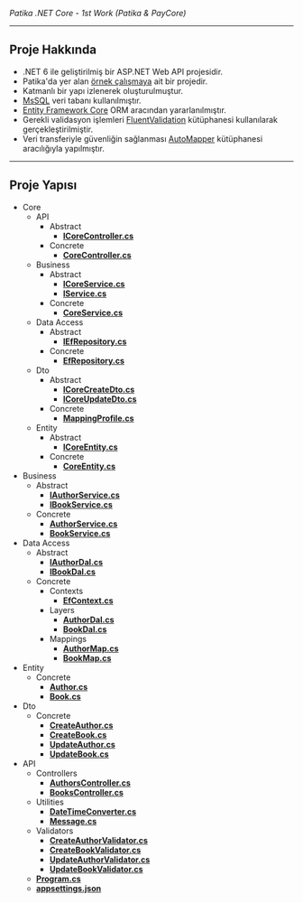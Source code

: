 <i>Patika .NET Core - 1st Work (Patika & PayCore)</i>

<hr />
<h2>Proje Hakkında</h2>
<ul>
    <li>.NET 6 ile geliştirilmiş bir ASP.NET Web API projesidir.</li>
    <li>Patika'da yer alan <a href="https://app.patika.dev/courses/net-core/16-odev-author-controller-eklenmesi">örnek çalışmaya</a> ait bir projedir.</li>
    <li>Katmanlı bir yapı izlenerek oluşturulmuştur.</li>
    <li><a href="https://www.microsoft.com/sql-server/sql-server-2019" target="_blank">MsSQL</a> veri tabanı kullanılmıştır.</li>
    <li><a href="https://www.entityframeworktutorial.net/efcore/entity-framework-core.aspx" target="_blank">Entity Framework Core</a> ORM aracından yararlanılmıştır.</li>
    <li>Gerekli validasyon işlemleri <a href="https://fluentvalidation.net">FluentValidation</a> kütüphanesi kullanılarak gerçekleştirilmiştir.</li>
    <li>Veri transferiyle güvenliğin sağlanması <a href="https://docs.automapper.org/en/stable/">AutoMapper</a> kütüphanesi aracılığıyla yapılmıştır.</li>
</ul>

<hr />
<h2>Proje Yapısı</h2>
<ul>
    <li>Core
        <ul>
            <li>API
                <ul>
                    <li>Abstract
                        <ul>
                            <li><a href="https://github.com/TheGreamer/Patika-Work-1/blob/master/PatikaClassWork1/Core/Api/Abstract/ICoreController.cs" target="_blank"><b>ICoreController.cs</b></a></li>
                        </ul>
                    </li>
                    <li>Concrete
                        <ul>
                            <li><a href="https://github.com/TheGreamer/Patika-Work-1/blob/master/PatikaClassWork1/Core/Api/Concrete/CoreController.cs" target="_blank"><b>CoreController.cs</b></a></li>
                        </ul>
                    </li>
                </ul>
            </li>
            <li>Business
                <ul>
                    <li>Abstract
                        <ul>
                            <li><a href="https://github.com/TheGreamer/Patika-Work-1/blob/master/PatikaClassWork1/Core/Business/Abstract/ICoreService.cs" target="_blank"><b>ICoreService.cs</b></a></li>
                            <li><a href="https://github.com/TheGreamer/Patika-Work-1/blob/master/PatikaClassWork1/Core/Business/Abstract/IService.cs" target="_blank"><b>IService.cs</b></a></li>
                        </ul>
                    </li>
                    <li>Concrete
                        <ul>
                            <li><a href="https://github.com/TheGreamer/Patika-Work-1/blob/master/PatikaClassWork1/Core/Business/Concrete/CoreService.cs" target="_blank"><b>CoreService.cs</b></a></li>
                        </ul>
                    </li>
                </ul>
            </li>
            <li>Data Access
                <ul>
                    <li>Abstract
                        <ul>
                            <li><a href="https://github.com/TheGreamer/Patika-Work-1/blob/master/PatikaClassWork1/Core/DataAccess/Abstract/IEfRepository.cs" target="_blank"><b>IEfRepository.cs</b></a></li>
                        </ul>
                    </li>
                    <li>Concrete
                        <ul>
                            <li><a href="https://github.com/TheGreamer/Patika-Work-1/blob/master/PatikaClassWork1/Core/DataAccess/Concrete/EfRepository.cs" target="_blank"><b>EfRepository.cs</b></a></li>
                        </ul>
                    </li>
                </ul>
            </li>
            <li>Dto
                <ul>
                    <li>Abstract
                        <ul>
                            <li><a href="https://github.com/TheGreamer/Patika-Work-1/blob/master/PatikaClassWork1/Core/Dto/Abstract/ICoreCreateDto.cs" target="_blank"><b>ICoreCreateDto.cs</b></a></li>
                            <li><a href="https://github.com/TheGreamer/Patika-Work-1/blob/master/PatikaClassWork1/Core/Dto/Abstract/ICoreUpdateDto.cs" target="_blank"><b>ICoreUpdateDto.cs</b></a></li>
                        </ul>
                    </li>
                    <li>Concrete
                        <ul>
                            <li><a href="https://github.com/TheGreamer/Patika-Work-1/blob/master/PatikaClassWork1/Core/Dto/Concrete/MappingProfile.cs" target="_blank"><b>MappingProfile.cs</b></a></li>
                        </ul>
                    </li>
                </ul>
            </li>
            <li>Entity
                <ul>
                    <li>Abstract
                        <ul>
                            <li><a href="https://github.com/TheGreamer/Patika-Work-1/blob/master/PatikaClassWork1/Core/Entity/Abstract/ICoreEntity.cs" target="_blank"><b>ICoreEntity.cs</b></a></li>
                        </ul>
                    </li>
                    <li>Concrete
                        <ul>
                            <li><a href="https://github.com/TheGreamer/Patika-Work-1/blob/master/PatikaClassWork1/Core/Entity/Concrete/CoreEntity.cs" target="_blank"><b>CoreEntity.cs</b></a></li>
                        </ul>
                    </li>
                </ul>
            </li>
        </ul>
    </li>
    <li>Business
        <ul>
            <li>Abstract
                <ul>
                    <li><a href="https://github.com/TheGreamer/Patika-Work-1/blob/master/PatikaClassWork1/Business/Abstract/IAuthorService.cs" target="_blank"><b>IAuthorService.cs</b></a></li>
                    <li><a href="https://github.com/TheGreamer/Patika-Work-1/blob/master/PatikaClassWork1/Business/Abstract/IBookService.cs" target="_blank"><b>IBookService.cs</b></a></li>
                </ul>
            </li>
            <li>Concrete
                <ul>
                    <li><a href="https://github.com/TheGreamer/Patika-Work-1/blob/master/PatikaClassWork1/Business/Concrete/AuthorService.cs" target="_blank"><b>AuthorService.cs</b></a></li>
                    <li><a href="https://github.com/TheGreamer/Patika-Work-1/blob/master/PatikaClassWork1/Business/Concrete/BookService.cs" target="_blank"><b>BookService.cs</b></a></li>
                </ul>
            </li>
        </ul>
    </li>
    <li>Data Access
        <ul>
            <li>Abstract
                <ul>
                    <li><a href="https://github.com/TheGreamer/Patika-Work-1/blob/master/PatikaClassWork1/DataAccess/Abstract/IAuthorDal.cs" target="_blank"><b>IAuthorDal.cs</b></a></li>
                    <li><a href="https://github.com/TheGreamer/Patika-Work-1/blob/master/PatikaClassWork1/DataAccess/Abstract/IBookDal.cs" target="_blank"><b>IBookDal.cs</b></a></li>
                </ul>
            </li>
            <li>Concrete
                <ul>
                    <li>Contexts
                        <ul>
                            <li><a href="https://github.com/TheGreamer/Patika-Work-1/blob/master/PatikaClassWork1/DataAccess/Concrete/Contexts/EfContext.cs" target="_blank"><b>EfContext.cs</b></a></li>
                        </ul>
                    </li>
                    <li>Layers
                        <ul>
                            <li><a href="https://github.com/TheGreamer/Patika-Work-1/blob/master/PatikaClassWork1/DataAccess/Concrete/Layers/AuthorDal.cs" target="_blank"><b>AuthorDal.cs</b></a></li>
                            <li><a href="https://github.com/TheGreamer/Patika-Work-1/blob/master/PatikaClassWork1/DataAccess/Concrete/Layers/BookDal.cs" target="_blank"><b>BookDal.cs</b></a></li>
                        </ul>
                    </li>
                    <li>Mappings
                        <ul>
                            <li><a href="https://github.com/TheGreamer/Patika-Work-1/blob/master/PatikaClassWork1/DataAccess/Concrete/Mappings/AuthorMap.cs" target="_blank"><b>AuthorMap.cs</b></a></li>
                            <li><a href="https://github.com/TheGreamer/Patika-Work-1/blob/master/PatikaClassWork1/DataAccess/Concrete/Mappings/BookMap.cs" target="_blank"><b>BookMap.cs</b></a></li>
                        </ul>
                    </li>
                </ul>
            </li>
        </ul>
    </li>
    <li>Entity
        <ul>
            <li>Concrete
                <ul>
                    <li><a href="https://github.com/TheGreamer/Patika-Work-1/blob/master/PatikaClassWork1/Entity/Concrete/Author.cs" target="_blank"><b>Author.cs</b></a></li>
                    <li><a href="https://github.com/TheGreamer/Patika-Work-1/blob/master/PatikaClassWork1/Entity/Concrete/Book.cs" target="_blank"><b>Book.cs</b></a></li>
                </ul>
            </li>
        </ul>
    </li>
    <li>Dto
        <ul>
            <li>Concrete
                <ul>
                    <li><a href="https://github.com/TheGreamer/Patika-Work-1/blob/master/PatikaClassWork1/Dto/Concrete/CreateAuthor.cs" target="_blank"><b>CreateAuthor.cs</b></a></li>
                    <li><a href="https://github.com/TheGreamer/Patika-Work-1/blob/master/PatikaClassWork1/Dto/Concrete/CreateBook.cs" target="_blank"><b>CreateBook.cs</b></a></li>
                    <li><a href="https://github.com/TheGreamer/Patika-Work-1/blob/master/PatikaClassWork1/Dto/Concrete/UpdateAuthor.cs" target="_blank"><b>UpdateAuthor.cs</b></a></li>
                    <li><a href="https://github.com/TheGreamer/Patika-Work-1/blob/master/PatikaClassWork1/Dto/Concrete/UpdateBook.cs" target="_blank"><b>UpdateBook.cs</b></a></li>
                </ul>
            </li>
        </ul>
    </li>
    <li>API
        <ul>
            <li>Controllers
                <ul>
                    <li><a href="https://github.com/TheGreamer/Patika-Work-1/blob/master/PatikaClassWork1/Controllers/AuthorsController.cs" target="_blank"><b>AuthorsController.cs</b></a></li>
                    <li><a href="https://github.com/TheGreamer/Patika-Work-1/blob/master/PatikaClassWork1/Controllers/BooksController.cs" target="_blank"><b>BooksController.cs</b></a></li>
                </ul>
            </li>
            <li>Utilities
                <ul>
                    <li><a href="https://github.com/TheGreamer/Patika-Work-1/blob/master/PatikaClassWork1/Utilities/DateTimeConverter.cs" target="_blank"><b>DateTimeConverter.cs</b></a></li>
                    <li><a href="https://github.com/TheGreamer/Patika-Work-1/blob/master/PatikaClassWork1/Utilities/Message.cs" target="_blank"><b>Message.cs</b></a></li>
                </ul>
            </li>
            <li>Validators
                <ul>
                    <li><a href="https://github.com/TheGreamer/Patika-Work-1/blob/master/PatikaClassWork1/Validators/CreateAuthorValidator.cs" target="_blank"><b>CreateAuthorValidator.cs</b></a></li>
                    <li><a href="https://github.com/TheGreamer/Patika-Work-1/blob/master/PatikaClassWork1/Validators/CreateBookValidator.cs" target="_blank"><b>CreateBookValidator.cs</b></a></li>
                    <li><a href="https://github.com/TheGreamer/Patika-Work-1/blob/master/PatikaClassWork1/Validators/UpdateAuthorValidator.cs" target="_blank"><b>UpdateAuthorValidator.cs</b></a></li>
                    <li><a href="https://github.com/TheGreamer/Patika-Work-1/blob/master/PatikaClassWork1/Validators/UpdateBookValidator.cs" target="_blank"><b>UpdateBookValidator.cs</b></a></li>
                </ul>
            </li>
            <li><a href="https://github.com/TheGreamer/Patika-Work-1/blob/master/PatikaClassWork1/Program.cs" target="_blank"><b>Program.cs</b></a></li>
            <li><a href="https://github.com/TheGreamer/Patika-Work-1/blob/master/PatikaClassWork1/appsettings.json" target="_blank"><b>appsettings.json</b></a></li>
        </ul>
    </li>
</ul>
